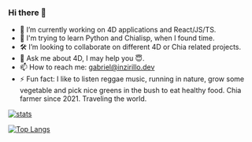 ### Hi there 👋

- 🔭 I’m currently working on 4D applications and React/JS/TS.
- 🌱 I'm trying to learn Python and Chialisp, when I found time.
- 🛠 I’m looking to collaborate on different 4D or Chia related projects.
- 💬 Ask me about 4D, I may help you 😇.
- 📫 How to reach me: gabriel@inzirillo.dev
- ⚡ Fun fact: I like to listen reggae music, running in nature, grow some vegetable and pick nice greens in the bush to eat healthy food. Chia farmer since 2021. Traveling the world.


[![stats](https://github-readme-stats.vercel.app/api?username=ganbin&count_private=true&show_icons=true&theme=vue-dark)](https://github.com/anuraghazra/github-readme-stats)

[![Top Langs](https://github-readme-stats.vercel.app/api/top-langs/?username=ganbin&layout=compact)](https://github.com/anuraghazra/github-readme-stats)
